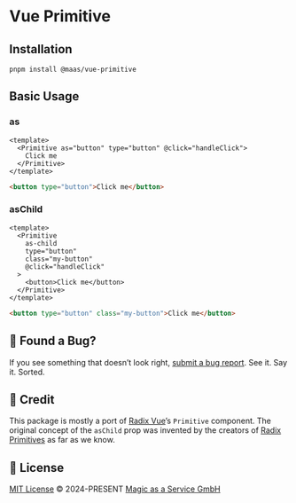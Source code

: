 # Vue Primitive

## Installation

```
pnpm install @maas/vue-primitive
```

## Basic Usage

### as

```vue
<template>
  <Primitive as="button" type="button" @click="handleClick">
    Click me
  </Primitive>
</template>
```

```html
<button type="button">Click me</button>
```

### asChild

```vue
<template>
  <Primitive
    as-child
    type="button"
    class="my-button"
    @click="handleClick"
  >
    <button>Click me</button>
  </Primitive>
</template>
```

```html
<button type="button" class="my-button">Click me</button>
```

## 🐛 Found a Bug?

If you see something that doesn’t look right, [submit a bug report](https://github.com/magicasaservice/vue-primitive/issues/new?assignees=&labels=bug%2Cpending+triage&template=bug_report.yml). See it. Say it. Sorted.

## 🤝 Credit

This package is mostly a port of [Radix Vue](https://github.com/radix-vue)’s `Primitive` component. The original concept of the `asChild` prop was invented by the creators of [Radix Primitives](https://github.com/radix-ui/primitives) as far as we know.

## 📄 License

[MIT License](https://github.com/magicasaservice/vue-primitive/blob/main/LICENSE) © 2024-PRESENT [Magic as a Service GmbH](https://github.com/magicasaservice)
